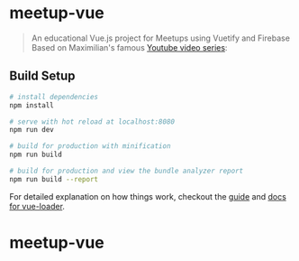 # meetup-vue

> An educational Vue.js project for Meetups using Vuetify and Firebase
Based on Maximilian's famous [Youtube video series](https://www.youtube.com/playlist?list=PL55RiY5tL51qxUbODJG9cgrsVd7ZHbPrt):


## Build Setup

``` bash
# install dependencies
npm install

# serve with hot reload at localhost:8080
npm run dev

# build for production with minification
npm run build

# build for production and view the bundle analyzer report
npm run build --report
```

For detailed explanation on how things work, checkout the [guide](http://vuejs-templates.github.io/webpack/) and [docs for vue-loader](http://vuejs.github.io/vue-loader).
# meetup-vue
